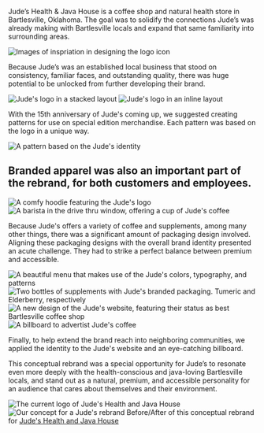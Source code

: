 Jude’s Health & Java House is a coffee shop and natural health store in Bartlesville, Oklahoma. The goal was to solidify the connections Jude’s was already making with Bartlesville locals and expand that same familiarity into surrounding areas.

![Images of inspriation in designing the logo icon](/_assets/images/judes/judes-icon-process.jpg)

Because Jude’s was an established local business that stood on consistency, familiar faces, and outstanding quality, there was huge potential to be unlocked from further developing their brand.

<section class="grid bleed col-2 squeeze">
<img alt="Jude's logo in a stacked layout" src="/_assets/images/judes/judes-stacked.svg">
<img alt="Jude's logo in an inline layout" src="/_assets/images/judes/judes-inline.svg">
</section>

With the 15th anniversary of Jude's coming up, we suggested creating patterns for use on special edition merchandise. Each pattern was based on the logo in a unique way.

![A pattern based on the Jude's identity](/_assets/images/judes/judes-pattern-1.svg)

## Branded apparel was also an important part of the rebrand, for both customers and employees.

<section class="grid ai-center col-3 gap-1 squeeze">
  <img alt="A comfy hoodie featuring the Jude's logo" src="/_assets/images/judes/judes-hoodie.jpg" />
  <img alt="A barista in the drive thru window, offering a cup of Jude's coffee" src="/_assets/images/judes/judes-drive-thru.jpg" />
</section>

Because Jude's offers a variety of coffee and supplements, among many other things, there was a significant amount of packaging design involved. Aligning these packaging designs with the overall brand identity presented an acute challenge. They had to strike a perfect balance between premium and accessible.

<section class="grid bleed col-2 gap-1 squeeze">
  <img alt="A beautiful menu that makes use of the Jude's colors, typography, and patterns" src="/_assets/images/judes/judes-menu.jpg" />
  <img alt="Two bottles of supplements with Jude's branded packaging. Tumeric and Elderberry, respectively" src="/_assets/images/judes/judes-supplements.jpg" />
  <img alt="A new design of the Jude's website, featuring their status as best Bartlesville coffee shop" src="/_assets/images/judes/judes-website.jpg">
  <img alt="A billboard to advertist Jude's coffee" src="/_assets/images/judes/judes-billboard.jpg">
</section>

Finally, to help extend the brand reach into neighboring communities, we applied the identity to the Jude's website and an eye-catching billboard.

This conceptual rebrand was a special opportunity for Jude’s to resonate even more deeply with the health-conscious and java-loving Bartlesville locals, and stand out as a natural, premium, and accessible personality for an audience that cares about themselves and their environment.

<section>
  <Import from="/_/~/BeforeAfter.html">
    <before>
      <img src="/_assets/images/judes/old.png" alt="The current logo of Jude's Health and Java House">
    </before>
    <after>
      <img src="/_assets/images/judes/new.png" alt="Our concept for a Jude's rebrand">
    </after>
    <text>Before/After of this conceptual rebrand for <a href="//judesjava.com">Jude's Health and Java House</a></text>
  </Import>
</section>
